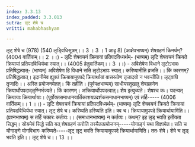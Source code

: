 ```yaml
---
index: 3.3.13
index_padded: 3.3.013
sutra: लृट् शेषे च
vritti: mahabhashyam

---
```

 लृट् शेषे च (978) (540 लृड्विधिसूत्रम्।। 3 । 3 । 1 आदृ 8) (आक्षेपभाष्यम्) शेषग्रहणं किमर्थम्? (4004 वार्तिकम्।। 2 ।।) - लृटि शेषवचनं क्रियायां प्रतिपदविध्यर्थम्- (भाष्यम्) लृटि शेषवचनं क्रियते क्रियायां प्रतिपदविधिर्यथा स्यात्।। (4005 हेतुवार्तिकम्।। 3 ।।) - अविशेषेण विधाने लृटोऽभावः प्रतिषिद्धत्वात्- (भाष्यम्) अविशेषेण हि विधाने सति लृटोऽभावः स्यात्। करिष्यामीति व्रजति।। किं कारणम्? प्रतिषिद्धत्वात्। इदानीमेव ह्युक्तं क्रियायामुपपदे क्रियार्थायां वासरूपेण तृजादयो न भवन्तीति। लृट्वापि तृजादिः।। अस्ति प्रयोजनमेतत्। किं तर्हीति। (पूर्वपक्षभाष्यम्) साधीयस्तुखलु शेषग्रहणेन क्रियार्थोपपदाद्लृण्निर्भज्यते। किं कारणम्। अक्रियार्थोपपदत्वात्। शेष इत्युच्यते। शेषश्च कः। यदन्यत् क्रियायाः क्रियार्थायाः। (पूर्वोक्तसमाधानवार्तिकाशयप्रदर्शकसमाधानभाष्यम्) एवं तर्हि----- (4006 वार्तिकम्।। 1 ।।) - लृटि शेषवचनं क्रियायां प्रतिपदविध्यर्थम्- (भाष्यम्) लृटि शेषवयनं क्रियते क्रियायां प्रतिपदविधिर्यथा स्यात्। लृट् शेषे च। करिष्यति हरिष्यति इति। क्व च। क्रियायामुपपदे क्रियार्थायामिति।। (प्रश्नभाष्यम्) स तर्हि चकारः कर्तव्यः।। (समाधानभाष्यम्) न कर्तव्यः। कथम्? इह लृड् भवति इतीयता सिद्धम्। सोयमेवं सिद्धे सति यत् शेषग्रहणं करोति तस्यैतत्प्रयोजनम्-----योगाङ्गं यथा विज्ञायेत। सति च यौगाङ्गे योगविभागः करिष्यते-----लृट् लृट् भवति क्रियायामुपपदे क्रियार्थायामिति। ततः शेषे। शेषे च लृड् भवति इति।। लृट् शेषे च।। 13 ।। 